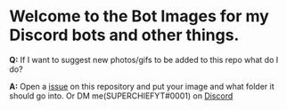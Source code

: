 Welcome to the Bot Images for my Discord bots and other things.
=============================================================



**Q:** If I want to suggest new photos/gifs to be added to this repo what do I do?

**A:** Open a [issue](https://github.com/Elara-Discord-Bots/Bot-Images/issues/new) on this repository and put your image and what folder it should go into. Or DM me(SUPERCHIEFYT#0001) on [Discord]( https://discord.gg/qafHJ63)
